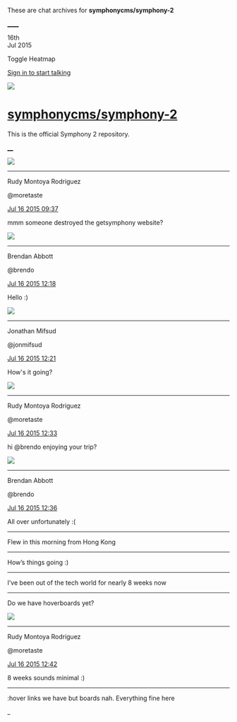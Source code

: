 These are chat archives for **symphonycms/symphony-2**

[__](/symphonycms/symphony-2/archives/2015/07/17)[__](/symphonycms/symphony-2/archives/2015/07/15)

16th  
Jul 2015

Toggle Heatmap

[Sign in to start talking](/login?action=login&button=archive-login)

![](https://avatars-02.gitter.im/group/iv/3/57542c45c43b8c601977197e?s=48)

#  [symphonycms/symphony-2](/symphonycms/symphony-2)

This is the official Symphony 2 repository.

[ __](/orgs/symphonycms/rooms "More symphonycms rooms")

![](https://avatars2.githubusercontent.com/u/857982?v=3&s=30)

____

Rudy Montoya Rodriguez

@moretaste

[Jul 16 2015
09:37](https://gitter.im/symphonycms/symphony-2?at=55a77b610dd80aae0f5ac49b)

mmm someone destroyed the getsymphony website?

![](https://avatars2.githubusercontent.com/u/69268?v=3&s=30)

____

Brendan Abbott

@brendo

[Jul 16 2015
12:18](https://gitter.im/symphonycms/symphony-2?at=55a7a12f1a5d2fe320741666)

Hello :)

![](https://avatars1.githubusercontent.com/u/859775?v=3&s=30)

____

Jonathan Mifsud

@jonmifsud

[Jul 16 2015
12:21](https://gitter.im/symphonycms/symphony-2?at=55a7a1c5afbc665466c56bad)

How's it going?

![](https://avatars2.githubusercontent.com/u/857982?v=3&s=30)

____

Rudy Montoya Rodriguez

@moretaste

[Jul 16 2015
12:33](https://gitter.im/symphonycms/symphony-2?at=55a7a4abe399097631789253)

hi @brendo enjoying your trip?

![](https://avatars2.githubusercontent.com/u/69268?v=3&s=30)

____

Brendan Abbott

@brendo

[Jul 16 2015
12:36](https://gitter.im/symphonycms/symphony-2?at=55a7a54ce399097631789268)

All over unfortunately :(

____

Flew in this morning from Hong Kong

____

How’s things going :)

____

I’ve been out of the tech world for nearly 8 weeks now

____

Do we have hoverboards yet?

![](https://avatars2.githubusercontent.com/u/857982?v=3&s=30)

____

Rudy Montoya Rodriguez

@moretaste

[Jul 16 2015
12:42](https://gitter.im/symphonycms/symphony-2?at=55a7a698e881cbd76356e243)

8 weeks sounds minimal :)

____

:hover links we have but boards nah. Everything fine here

_

